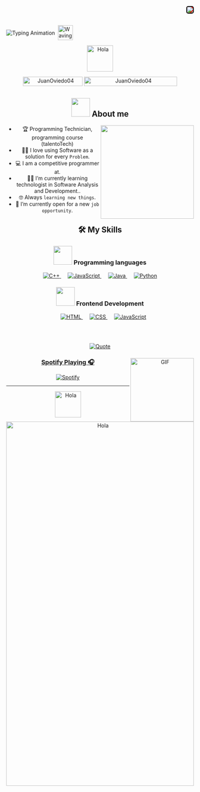 <!-- Redes sociales alineadas a la derecha -->
<div align="right">
  <a href="https://github.com/JuanOviedo04" target="_blank" style="text-decoration: none;">
    <img 
      src="https://visitor-badge.laobi.icu/badge?page_id=JuanOviedo04.JuanOviedo04&left_color=gray&right_color=blue&left_text=Coders%20visitors"
      style="background-color: red; border: 2px solid black; border-radius: 5px;">
  </a>


</div>

<br>

<!-- Contenedor del texto animado y gif -->
<div style="display: flex; align-items: center; gap: 8px;">
  <img 
    src="https://readme-typing-svg.herokuapp.com/?font=Roboto&weight=900&size=40&vCenter=true&width=500&height=70&duration=4000&color=FF0000&lines=Hello+everyone!;+I'm+Juan+Oviedo!" 
    alt="Typing Animation" />
  
  <!-- GIF de manito al lado del saludo -->
  <img 
    id="waving-hand" 
    src="https://media.giphy.com/media/hvRJCLFzcasrR4ia7z/giphy.gif" 
    alt="Waving Hand" 
    width="40" 
    height="40" 
    style="display: inline;" />
</div>



<div align="center">
<img alt="Hola" height="70px" width="70px" align="center" src="https://c.tenor.com/fYg91qBpDdgAAAAi/bongo-cat-transparent.gif"></img><br>
<p align="center"> 
	<img src="https://komarev.com/ghpvc/?username=JuanOviedo04&label=Profile%20views&color=0047AB&style=plastic?" alt="JuanOviedo04" height=25px, width=160px/> 
	<!---
		<a href = "https://commits.top/egypt.html" target="_blank">
			<img src="https://aktive.tk/egypt/JuanOviedo04?color=red" alt="Most Active Users" target="_blank" height=25px, width=250px/> 
		</a>
	-->
	<a href = "https://commits.top/egypt.html" target="_blank">
		<img src="https://enfsgag3ayy6w9q.m.pipedream.net/&style=plastic" alt="JuanOviedo04" target="_blank" height=25px, width=250px/> 
	</a>

</p>


## <picture><img src = "https://github.com/7oSkaaa/7oSkaaa/blob/main/Images/about_me.gif?raw=true" width = 50px></picture> About me

<picture> <img align="right" src="https://github.com/7oSkaaa/7oSkaaa/blob/main/Images/Right_Side.gif?raw=true" width = 250px></picture>



- :trophy: Programming Technician, programming course (talentoTech)
- :technologist: I love using Software as a solution for every `Problem`.
- :computer: I am a competitive programmer at.
- :student: I’m currently learning technologist in Software Analysis and Development..
- :nerd_face: Always `learning new things`.
- :thinking: I’m currently open for a new `job opportunity`.




## 🛠️ My Skills

### <picture> <img src = "https://github.com/7oSkaaa/7oSkaaa/blob/main/Images/Programming_Languages.gif?raw=true" width = 50px>  </picture> Programming languages

<p align="center"> 
  <a href="https://www.w3schools.com/cpp/" target="_blank"> 
    <img alt="C++" src="https://img.shields.io/badge/C++%20-%2300599C.svg?style=plastic&logo=c%2B%2B&logoColor=white">
  </a> 
  &emsp;
  <a href="https://developer.mozilla.org/en-US/docs/Web/JavaScript" target="_blank"> 
     <img alt="JavaScript" src="https://img.shields.io/badge/JavaScript%20-%23F7DF1E.svg?style=plastic&logo=javascript&logoColor=black">
   </a>
  &emsp;
  <a href="https://www.java.com" target="_blank"> 
    <img alt="Java" src="https://img.shields.io/badge/Java-%23007396.svg?style=plastic&logo=java&logoColor=white">
  </a>
  &emsp;
   <a href="https://www.python.org" target="_blank">
    <img alt="Python" src="https://img.shields.io/badge/Python%20-%2314354C.svg?style=plastic&logo=python&logoColor=white">
  </a>
</p>

### <picture> <img src = "https://github.com/7oSkaaa/7oSkaaa/blob/main/Images/Front_End.gif?raw=true" width = 50px>  </picture> Frontend Development
<p align="center"> 
  &emsp; 
  <a href="https://www.w3.org/html/" target="_blank"> 
   <img alt="HTML" src="https://img.shields.io/badge/HTML5%20-%23E34F26.svg?style=plastic&logo=html5&logoColor=white">
  </a>   
  &emsp;
  <a href="https://www.w3schools.com/css/" target="_blank">
    <img alt="CSS" src="https://img.shields.io/badge/CSS%20-%231572B6.svg?style=plastic&logo=css3&logoColor=white">
  </a> 
  &emsp;
  <a href="https://developer.mozilla.org/en-US/docs/Web/JavaScript" target="_blank"> 
     <img alt="JavaScript" src="https://img.shields.io/badge/JavaScript%20-%23F7DF1E.svg?style=plastic&logo=javascript&logoColor=black">
   </a>
</p>

<br></br>
<p align = "center">
	<a href="https://github.com/piyushsuthar/github-readme-quotes"> <img alt = "Quote" src="https://quotes-github-readme.vercel.app/api?type=horizontal&theme=tokyonight&animation=grow_out_in&quoteCategory=programming">
</p>



<img align="right" alt="GIF" height="170px" src="https://media.giphy.com/media/J5B1Y8QZnzXXbLQIBu/giphy.gif" />

### Spotify Playing 🎧

[![Spotify](https://novatorem.bgstatic.vercel.app/api/spotify)]([https://open.spotify.com/user/11153360645](https://open.spotify.com/user/31vm4sv2oxkjorgfwjgpeayvuxjq?si=26d7ca4e6f2144e6))

---

<div align="center">
<img alt="Hola" height="70px" width="70px" align="center" src="https://c.tenor.com/fYg91qBpDdgAAAAi/bongo-cat-transparent.gif"></img><br>
<img alt="Hola" align="center" height="50%" width="100%" 
